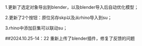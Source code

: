 1.更新了选定对象导出到blender，以及blender导入后自动优化模型；

2.更新了2个按钮：原位另存skp以及从rhino导入到su；

3.rhino中添加巨集可以联动su；

##2024.10.25-14：22
重新上传了blender插件，修复了反馈的问题
